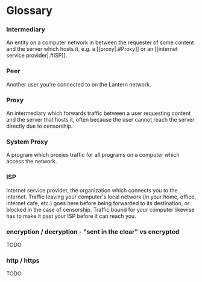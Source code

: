 # Glossary

### Intermediary

An entity on a computer network in between the requester of some content and
the server which hosts it, e.g. a [[proxy|.#Proxy]] or an [[internet
service provider|.#ISP]].

### Peer

Another user you're connected to on the Lantern network.

### Proxy

An intermediary which forwards traffic between a user requesting content and
the server that hosts it, often because the user cannot reach the server
directly due to censorship.

### System Proxy

A program which proxies traffic for all programs on a computer which access the
network.

### ISP

Internet service provider, the organization which connects you to the internet.
Traffic leaving your computer's local network (in your home, office, internet
cafe, etc.) goes here before being forwarded to its destination, or blocked in
the case of censorship. Traffic bound for your computer likewise has to make it
past your ISP before it can reach you.

### encryption / decryption - "sent in the clear" vs encrypted

TODO

### http / https

TODO
